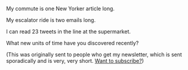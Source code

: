 My commute is one New Yorker article long.

My escalator ride is two emails long.

I can read 23 tweets in the line at the supermarket.

What new units of time have you discovered recently?

(This was originally sent to people who get my newsletter, which is sent sporadically and is very, very short. [Want to subscribe?](http://www.tinyletter.com/melodykramer))
